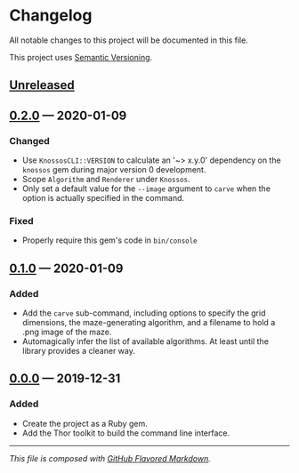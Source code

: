 # Changelog
All notable changes to this project will be documented in this file.

This project uses [Semantic Versioning][semv].

## [Unreleased][new]

## [0.2.0][0.2.0] — 2020-01-09
### Changed
- Use `KnossosCLI::VERSION` to calculate an '~> x.y.0' dependency on the
  `knossos` gem during major version 0 development.
- Scope `Algorithm` and `Renderer` under `Knossos`.
- Only set a default value for the `--image` argument to `carve` when the option
  is actually specified in the command.

### Fixed
- Properly require this gem's code in `bin/console`

## [0.1.0][0.1.0] — 2020-01-09
### Added
- Add the `carve` sub-command, including options to specify the grid dimensions,
  the maze-generating algorithm, and a filename to hold a .png image of the maze.
- Automagically infer the list of available algorithms. At least until the
  library provides a cleaner way.

## [0.0.0][0.0.0] — 2019-12-31
### Added
- Create the project as a Ruby gem.
- Add the Thor toolkit to build the command line interface.

---
_This file is composed with [GitHub Flavored Markdown][gfm]._

[gfm]: https://github.github.com/gfm/
[semv]: https://semver.org

[new]: https://github.com/petejh/knossoscli/compare/HEAD..v0.2.0
[0.2.0]: https://github.com/petejh/knossoscli/releases/tag/v0.2.0
[0.1.0]: https://github.com/petejh/knossoscli/releases/tag/v0.1.0
[0.0.0]: https://github.com/petejh/knossoscli/releases/tag/v0.0.0

